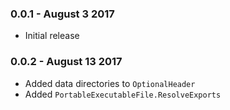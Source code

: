 ### 0.0.1 - August 3 2017
* Initial release

### 0.0.2 - August 13 2017
* Added data directories to `OptionalHeader`
* Added `PortableExecutableFile.ResolveExports`